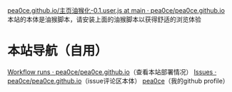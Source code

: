 [pea0ce.github.io/主页油猴化-0.1.user.js at main · pea0ce/pea0ce.github.io](https://github.com/pea0ce/pea0ce.github.io/blob/main/%E4%B8%BB%E9%A1%B5%E6%B2%B9%E7%8C%B4%E5%8C%96-0.1.user.js)
本站的本体是油猴脚本，请安装上面的油猴脚本以获得舒适的浏览体验
# 本站导航（自用）
[Workflow runs · pea0ce/pea0ce.github.io](https://github.com/pea0ce/pea0ce.github.io/actions)（查看本站部署情况）
[Issues · pea0ce/pea0ce.github.io](https://github.com/pea0ce/pea0ce.github.io/issues)（issue评论区本体）
[pea0ce](https://github.com/pea0ce)（我的github profile）
